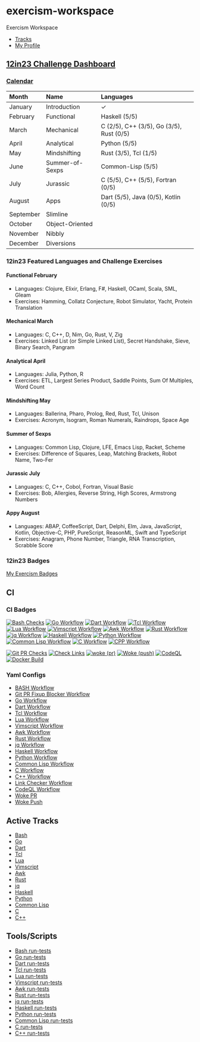 # exercism-workspace

Exercism Workspace

- [Tracks](https://exercism.org/docs/tracks)
- [My Profile](https://exercism.org/profiles/vpayno)

## [12in23 Challenge Dashboard](https://exercism.org/challenges/12in23)

### [Calendar](https://forum.exercism.org/t/new-12in23-badge-for-completing-all-the-things/4183)

|   Month       |  Name              |  Languages           |
|   :---        |  :---              |  :---                |
|   January     |  Introduction      |  ✓                   |
|   February    |  Functional        |  Haskell      (5/5)  |
|   March       |  Mechanical        |  C            (2/5),  C++   (3/5),  Go       (3/5),  Rust  (0/5)  |
|   April       |  Analytical        |  Python       (5/5)  |
|   May         |  Mindshifting      |  Rust         (3/5),  Tcl   (1/5)  |
|   June        |  Summer-of-Sexps   |  Common-Lisp  (5/5)  |
|   July        |  Jurassic          |  C            (5/5),  C++   (5/5),  Fortran  (0/5)  |
|   August      |  Apps              |  Dart         (5/5),  Java  (0/5),  Kotlin   (0/5)  |
|   September   |  Slimline          |  |
|   October     |  Object-Oriented   |  |
|   November    |  Nibbly            |  |
|   December    |  Diversions        |  |

### 12in23 Featured Languages and Challenge Exercises

#### Functional February

- Languages: Clojure, Elixir, Erlang, F#, Haskell, OCaml, Scala, SML, Gleam
- Exercises: Hamming, Collatz Conjecture, Robot Simulator, Yacht, Protein Translation

#### Mechanical March

- Languages: C, C++, D, Nim, Go, Rust, V, Zig
- Exercises: Linked List (or Simple Linked List), Secret Handshake, Sieve, Binary Search, Pangram

#### Analytical April

- Languages: Julia, Python, R
- Exercises: ETL, Largest Series Product, Saddle Points, Sum Of Multiples, Word Count

#### Mindshifting May

- Languages: Ballerina, Pharo, Prolog, Red, Rust, Tcl, Unison
- Exercises: Acronym, Isogram, Roman Numerals, Raindrops, Space Age

#### Summer of Sexps

- Languages: Common Lisp, Clojure, LFE, Emacs Lisp, Racket, Scheme
- Exercises: Difference of Squares, Leap, Matching Brackets, Robot Name, Two-Fer

#### Jurassic July

- Languages: C, C++, Cobol, Fortran, Visual Basic
- Exercises: Bob, Allergies, Reverse String, High Scores, Armstrong Numbers

#### Appy August

- Languages: ABAP, CoffeeScript, Dart, Delphi, Elm, Java, JavaScript, Kotlin, Objective-C, PHP, PureScript, ReasonML, Swift and TypeScript
- Exercises: Anagram, Phone Number, Triangle, RNA Transcription, Scrabble Score


### 12in23 Badges

[My Exercism Badges](https://exercism.org/profiles/vpayno/badges)

## CI

### CI Badges

[![Bash Checks](https://github.com/vpayno/exercism-workspace/actions/workflows/bash.yml/badge.svg)](https://github.com/vpayno/exercism-workspace/actions/workflows/bash.yml)
[![Go Workflow](https://github.com/vpayno/exercism-workspace/actions/workflows/go.yml/badge.svg)](https://github.com/vpayno/exercism-workspace/actions/workflows/go.yml)
[![Dart Workflow](https://github.com/vpayno/exercism-workspace/actions/workflows/dart.yml/badge.svg)](https://github.com/vpayno/exercism-workspace/actions/workflows/dart.yml)
[![Tcl Workflow](https://github.com/vpayno/exercism-workspace/actions/workflows/tcl.yml/badge.svg)](https://github.com/vpayno/exercism-workspace/actions/workflows/tcl.yml)
[![Lua Workflow](https://github.com/vpayno/exercism-workspace/actions/workflows/lua.yml/badge.svg)](https://github.com/vpayno/exercism-workspace/actions/workflows/lua.yml)
[![Vimscript Workflow](https://github.com/vpayno/exercism-workspace/actions/workflows/vimscript.yml/badge.svg)](https://github.com/vpayno/exercism-workspace/actions/workflows/vimscript.yml)
[![Awk Workflow](https://github.com/vpayno/exercism-workspace/actions/workflows/awk.yml/badge.svg)](https://github.com/vpayno/exercism-workspace/actions/workflows/awk.yml)
[![Rust Workflow](https://github.com/vpayno/exercism-workspace/actions/workflows/rust.yml/badge.svg)](https://github.com/vpayno/exercism-workspace/actions/workflows/rust.yml)
[![jq Workflow](https://github.com/vpayno/exercism-workspace/actions/workflows/jq.yml/badge.svg)](https://github.com/vpayno/exercism-workspace/actions/workflows/jq.yml)
[![Haskell Workflow](https://github.com/vpayno/exercism-workspace/actions/workflows/haskell.yml/badge.svg)](https://github.com/vpayno/exercism-workspace/actions/workflows/haskell.yml)
[![Python Workflow](https://github.com/vpayno/exercism-workspace/actions/workflows/python.yml/badge.svg)](https://github.com/vpayno/exercism-workspace/actions/workflows/python.yml)
[![Common Lisp Workflow](https://github.com/vpayno/exercism-workspace/actions/workflows/common-lisp.yml/badge.svg)](https://github.com/vpayno/exercism-workspace/actions/workflows/common-lisp.yml)
[![C Workflow](https://github.com/vpayno/exercism-workspace/actions/workflows/c.yml/badge.svg)](https://github.com/vpayno/exercism-workspace/actions/workflows/c.yml)
[![CPP Workflow](https://github.com/vpayno/exercism-workspace/actions/workflows/cpp.yml/badge.svg)](https://github.com/vpayno/exercism-workspace/actions/workflows/cpp.yml)

[![Git PR Checks](https://github.com/vpayno/exercism-workspace/actions/workflows/git-pr.yml/badge.svg)](https://github.com/vpayno/exercism-workspace/actions/workflows/git-pr.yml)
[![Check Links](https://github.com/vpayno/exercism-workspace/actions/workflows/links.yml/badge.svg)](https://github.com/vpayno/exercism-workspace/actions/workflows/links.yml)
[![woke (pr)](https://github.com/vpayno/exercism-workspace/actions/workflows/woke-pr.yml/badge.svg)](https://github.com/vpayno/exercism-workspace/actions/workflows/woke-pr.yml)
[![Woke (push)](https://github.com/vpayno/exercism-workspace/actions/workflows/woke-push.yml/badge.svg)](https://github.com/vpayno/exercism-workspace/actions/workflows/woke-push.yml)
[![CodeQL](https://github.com/vpayno/exercism-workspace/actions/workflows/codeql-analysis.yml/badge.svg)](https://github.com/vpayno/exercism-workspace/actions/workflows/codeql-analysis.yml)
[![Docker Build](https://github.com/vpayno/exercism-workspace/actions/workflows/docker-build.yml/badge.svg)](https://github.com/vpayno/exercism-workspace/actions/workflows/docker-build.yml)

### Yaml Configs

- [BASH Workflow](.github/workflows/bash.yml)
- [Git PR Fixup Blocker Workflow](.github/workflows/git.yml)
- [Go Workflow](.github/workflows/go.yml)
- [Dart Workflow](.github/workflows/dart.yml)
- [Tcl Workflow](.github/workflows/tcl.yml)
- [Lua Workflow](.github/workflows/lua.yml)
- [Vimscript Workflow](.github/workflows/vimscript.yml)
- [Awk Workflow](.github/workflows/awk.yml)
- [Rust Workflow](.github/workflows/rust.yml)
- [jq Workflow](.github/workflows/jq.yml)
- [Haskell Workflow](.github/workflows/haskell.yml)
- [Python Workflow](.github/workflows/python.yml)
- [Common Lisp Workflow](.github/workflows/common-lisp.yml)
- [C Workflow](.github/workflows/c.yml)
- [C++ Workflow](.github/workflows/cpp.yml)
- [Link Checker Workflow](.github/workflows/links.yml)
- [CodeQL Workflow](.github/workflows/codeql-analysis.yml)
- [Woke PR](.github/workflows/woke-pr.yml)
- [Woke Push](.github/workflows/woke-push.yml)

## Active Tracks

- [Bash](bash/README.md)
- [Go](go/README.md)
- [Dart](dart/README.md)
- [Tcl](tcl/README.md)
- [Lua](lua/README.md)
- [Vimscript](vimscript/README.md)
- [Awk](awk/README.md)
- [Rust](rust/README.md)
- [jq](jq/README.md)
- [Haskell](haskell/README.md)
- [Python](python/README.md)
- [Common Lisp](common-lisp/README.md)
- [C](c/README.md)
- [C++](cpp/README.md)

## Tools/Scripts

- [Bash run-tests](./bash/run-tests)
- [Go run-tests](./go/run-tests)
- [Dart run-tests](./dart/run-tests)
- [Tcl run-tests](./tcl/run-tests)
- [Lua run-tests](./lua/run-tests)
- [Vimscript run-tests](./vimscript/run-tests)
- [Awk run-tests](./awk/run-tests)
- [Rust run-tests](./rust/run-tests)
- [jq run-tests](./jq/run-tests)
- [Haskell run-tests](./haskell/run-tests)
- [Python run-tests](./python/run-tests)
- [Common Lisp run-tests](./common-lisp/run-tests)
- [C run-tests](./c/run-tests)
- [C++ run-tests](./cpp/run-tests)
